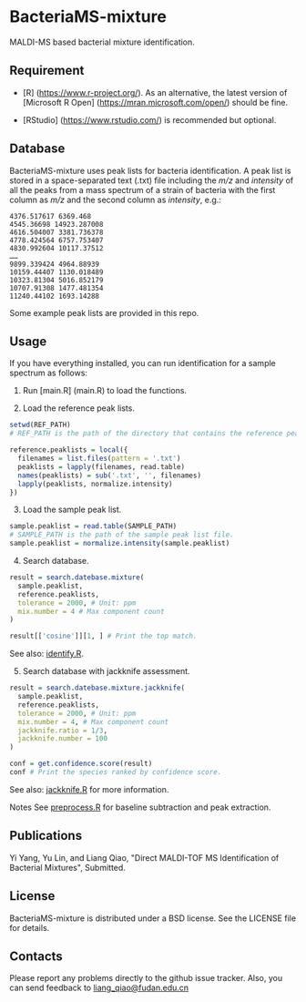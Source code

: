 # BacteriaMS-mixture
MALDI-MS based bacterial mixture identification. 


## Requirement
* [R] (https://www.r-project.org/). As an alternative, the latest version of [Microsoft R Open] (https://mran.microsoft.com/open/) should be fine.

* [RStudio] (https://www.rstudio.com/) is recommended but optional.


## Database
BacteriaMS-mixture uses peak lists for bacteria identification. A peak list is stored in a space-separated text (.txt) file including the *m/z* and *intensity* of all the peaks from a mass spectrum of a strain of bacteria with the first column as *m/z* and the second column as *intensity*, e.g.:

```
4376.517617 6369.468
4545.36698 14923.287008
4616.504007 3381.736378
4778.424564 6757.753407
4830.992604 10117.37512
……
9899.339424 4964.88939
10159.44407 1130.018489
10323.81304 5016.852179
10707.91308 1477.481354
11240.44102 1693.14288
```

Some example peak lists are provided in this repo.


## Usage
If you have everything installed, you can run identification for a sample spectrum as follows:

1. Run [main.R] (main.R) to load the functions.

2. Load the reference peak lists.
```R
setwd(REF_PATH) 
# REF_PATH is the path of the directory that contains the reference peak list files.

reference.peaklists = local({
  filenames = list.files(pattern = '.txt')
  peaklists = lapply(filenames, read.table)
  names(peaklists) = sub('.txt', '', filenames)
  lapply(peaklists, normalize.intensity)
})
```

3. Load the sample peak list.
```R
sample.peaklist = read.table(SAMPLE_PATH)
# SAMPLE_PATH is the path of the sample peak list file.
sample.peaklist = normalize.intensity(sample.peaklist)
```


4. Search database.
```R
result = search.datebase.mixture(
  sample.peaklist,
  reference.peaklists,
  tolerance = 2000, # Unit: ppm
  mix.number = 4 # Max component count
)

result[['cosine']][1, ] # Print the top match.
```
See also: [identify.R](scripts/identify.R).


5. Search database with jackknife assessment.
```R
result = search.datebase.mixture.jackknife(  
  sample.peaklist,
  reference.peaklists,
  tolerance = 2000, # Unit: ppm
  mix.number = 4, # Max component count
  jackknife.ratio = 1/3, 
  jackknife.number = 100
)

conf = get.confidence.score(result)
conf # Print the species ranked by confidence score.
```
See also: [jackknife.R](scripts/jackknife.R) for more information.


Notes
See [preprocess.R](scripts/preprocess.R) for baseline subtraction and peak extraction.


## Publications
Yi Yang, Yu Lin, and Liang Qiao, "Direct MALDI-TOF MS Identification of Bacterial Mixtures", Submitted.


## License
BacteriaMS-mixture is distributed under a BSD license. See the LICENSE file for details.


## Contacts
Please report any problems directly to the github issue tracker. Also, you can send feedback to liang_qiao@fudan.edu.cn  
